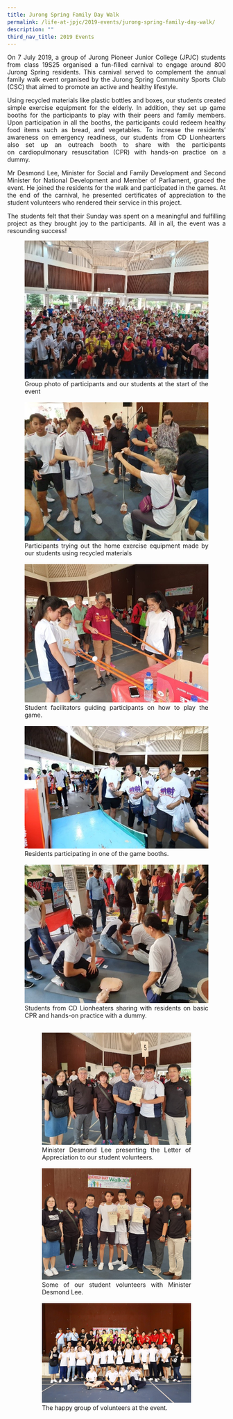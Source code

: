 ```yaml
---
title: Jurong Spring Family Day Walk
permalink: /life-at-jpjc/2019-events/jurong-spring-family-day-walk/
description: ""
third_nav_title: 2019 Events
---
```

<div align=justify>
<p>
On 7 July 2019, a group of Jurong Pioneer Junior College (JPJC) students from class 19S25 organised a fun-filled carnival to engage around 800 Jurong Spring residents. This carnival served to complement the annual family walk event organised by the Jurong Spring Community Sports Club (CSC) that aimed to promote an active and healthy lifestyle.</p>

<p>
Using recycled materials like plastic bottles and boxes, our students created simple exercise equipment for the elderly. In addition, they set up game booths for the participants to play with their peers and family members. Upon participation in all the booths, the participants could redeem healthy food items such as bread, and vegetables. To increase the residents’ awareness on emergency readiness, our students from CD Lionhearters also set up an outreach booth to share with the participants on cardiopulmonary resuscitation (CPR) with hands-on practice on a dummy.</p>

<p>
Mr Desmond Lee, Minister for Social and Family Development and Second Minister for National Development and Member of Parliament, graced the event. He joined the residents for the walk and participated in the games. At the end of the carnival, he presented certificates of appreciation to the student volunteers who rendered their service in this project.</p>

<p>
The students felt that their Sunday was spent on a meaningful and fulfilling project as they brought joy to the participants. All in all, the event was a resounding success!</p>

<figure>
<img src="/images/fam%20walk%201.jpg">
<figcaption>Group photo of participants and our students at the start of the event</figcaption><br>

<img src="/images/fam%20walk%202.jpg">
<figcaption>Participants trying out the home exercise equipment made by our students using recycled materials</figcaption><br>

<img src="/images/fam%20walk%203.jpg">
<figcaption>Student facilitators guiding participants on how to play the game.</figcaption><br>

<img src="/images/fam%20walk%204.jpg">
<figcaption>Residents participating in one of the game booths.</figcaption><br>

<img src="/images/fam%20walk%205.jpg">
<figcaption>Students from CD Lionheaters sharing with residents on basic CPR and hands-on practice with a dummy.</figcaption><br>

<figure>
<img src="/images/fam%20walk%206.jpg">
<figcaption>Minister Desmond Lee presenting the Letter of Appreciation to our student volunteers.</figcaption><br>

<img src="/images/fam%20walk%207.jpg">
<figcaption>Some of our student volunteers with Minister Desmond Lee.</figcaption><br>

<img src="/images/fam%20walk%208.jpg">
<figcaption>The happy group of volunteers at the event.</figcaption>
</figure>